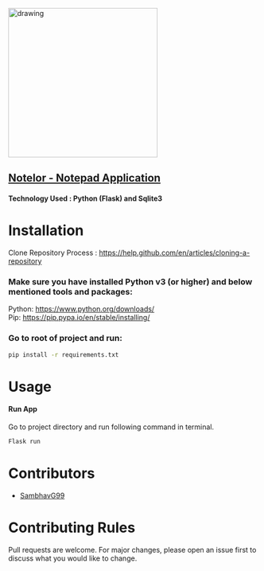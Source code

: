 <a href="https://notelor.herokuapp.com/"><img src="https://i.imgur.com/WpgZJ6Q.png" alt="drawing" width="300"/></a>

## <a href="https://notelor.herokuapp.com/">Notelor - Notepad Application</a>
#### <b>Technology Used :</b> Python (Flask) and Sqlite3

# Installation

Clone Repository Process : https://help.github.com/en/articles/cloning-a-repository

### Make sure you have installed Python v3 (or higher) and below mentioned tools and packages:

Python: https://www.python.org/downloads/
<br>
Pip: https://pip.pypa.io/en/stable/installing/

### Go to root of project and run:
```bash
pip install -r requirements.txt
```

# Usage

#### **Run App**
Go to project directory and run following command in terminal.
```bash
Flask run
```

# Contributors
<ul>
  <li><a href="https://github.com/SambhavG99" taget="_blank">SambhavG99</a></li>
</ul>

# Contributing Rules
Pull requests are welcome. For major changes, please open an issue first to discuss what you would like to change.
